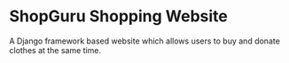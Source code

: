 # ShopGuru Shopping Website
A Django framework based website which allows users to buy and donate clothes at the same time.
